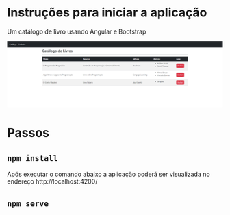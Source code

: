 # Instruções para iniciar a aplicação

Um catálogo de livro usando Angular e Bootstrap

![alt text](tela.png)

# Passos 

## `npm install`

Após executar o comando abaixo a aplicação poderá ser visualizada no endereço http://localhost:4200/

## `npm serve`

